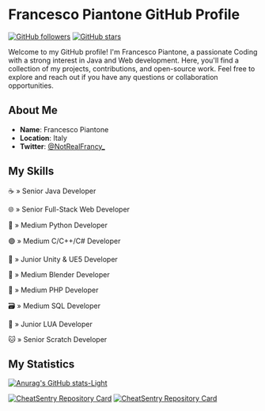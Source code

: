 # Francesco Piantone GitHub Profile

[![GitHub followers](https://img.shields.io/github/followers/NotRealFrancy?label=Follow&style=social)](https://github.com/NotRealFrancy)
[![GitHub stars](https://img.shields.io/github/stars/NotRealFrancy?style=social)](https://github.com/NotRealFrancy)

Welcome to my GitHub profile! I'm Francesco Piantone, a passionate Coding with a strong interest in Java and Web development. Here, you'll find a collection of my projects, contributions, and open-source work. Feel free to explore and reach out if you have any questions or collaboration opportunities.

## About Me

- **Name**: Francesco Piantone
- **Location**: Italy
- **Twitter**: [@NotRealFrancy_](https://twitter.com/NotRealFrancy_)

## My Skills

<p>☕ » Senior Java Developer</p>
<p>🌐 » Senior Full-Stack Web Developer</p>
<p>🐍 » Medium Python Developer</p>
<p>🟣 » Medium C/C++/C# Developer</p>
<p>🧊 » Junior Unity & UE5 Developer</p>
<p>🔸 » Medium Blender Developer</p>
<p>🐘 » Medium PHP Developer</p>
<p>🗃 » Medium SQL Developer</p>
<p>🔵 » Junior LUA Developer</p>
<p>🐱 » Senior Scratch Developer</p>

## My Statistics

[![Anurag's GitHub stats-Light](https://github-readme-stats.vercel.app/api?username=NotRealFrancy\&show_icons=true\&theme=default#gh-light-mode-only)](https://github.com/NotRealFrancy)

[![CheatSentry Repository Card](https://github-readme-stats.vercel.app/api/pin/?username=NotRealFrancy&repo=CheatSentry)](https://github.com/NotRealFrancy/CheatSentry)
[![CheatSentry Repository Card](https://github-readme-stats.vercel.app/api/pin/?username=NotRealFrancy&repo=HikariKiyoshi)](https://github.com/NotRealFrancy/HikariKiyoshi)
